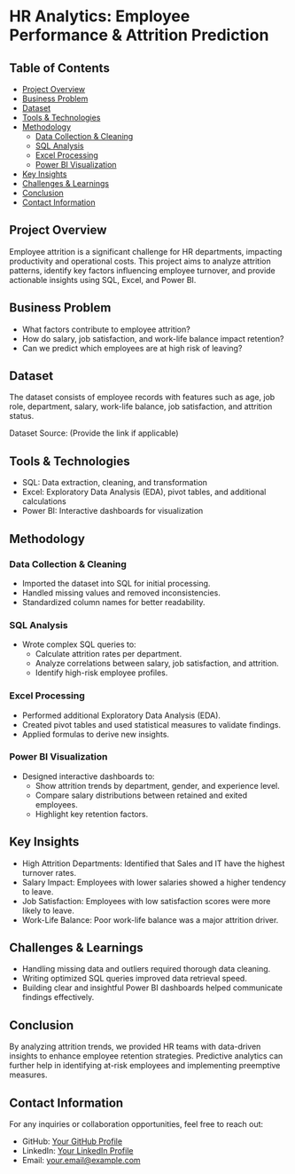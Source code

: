 # HR Analytics: Employee Performance & Attrition Prediction

## Table of Contents
- [Project Overview](#project-overview)
- [Business Problem](#business-problem)
- [Dataset](#dataset)
- [Tools & Technologies](#tools--technologies)
- [Methodology](#methodology)
  - [Data Collection & Cleaning](#data-collection--cleaning)
  - [SQL Analysis](#sql-analysis)
  - [Excel Processing](#excel-processing)
  - [Power BI Visualization](#power-bi-visualization)
- [Key Insights](#key-insights)
- [Challenges & Learnings](#challenges--learnings)
- [Conclusion](#conclusion)
- [Contact Information](#contact-information)

## Project Overview
Employee attrition is a significant challenge for HR departments, impacting productivity and operational costs. This project aims to analyze attrition patterns, identify key factors influencing employee turnover, and provide actionable insights using SQL, Excel, and Power BI.

## Business Problem
- What factors contribute to employee attrition?
- How do salary, job satisfaction, and work-life balance impact retention?
- Can we predict which employees are at high risk of leaving?

## Dataset
The dataset consists of employee records with features such as age, job role, department, salary, work-life balance, job satisfaction, and attrition status.

Dataset Source: (Provide the link if applicable)

## Tools & Technologies
- SQL: Data extraction, cleaning, and transformation
- Excel: Exploratory Data Analysis (EDA), pivot tables, and additional calculations
- Power BI: Interactive dashboards for visualization

## Methodology
### Data Collection & Cleaning
- Imported the dataset into SQL for initial processing.
- Handled missing values and removed inconsistencies.
- Standardized column names for better readability.

### SQL Analysis
- Wrote complex SQL queries to:
  - Calculate attrition rates per department.
  - Analyze correlations between salary, job satisfaction, and attrition.
  - Identify high-risk employee profiles.

### Excel Processing
- Performed additional Exploratory Data Analysis (EDA).
- Created pivot tables and used statistical measures to validate findings.
- Applied formulas to derive new insights.

### Power BI Visualization
- Designed interactive dashboards to:
  - Show attrition trends by department, gender, and experience level.
  - Compare salary distributions between retained and exited employees.
  - Highlight key retention factors.

## Key Insights
- High Attrition Departments: Identified that Sales and IT have the highest turnover rates.
- Salary Impact: Employees with lower salaries showed a higher tendency to leave.
- Job Satisfaction: Employees with low satisfaction scores were more likely to leave.
- Work-Life Balance: Poor work-life balance was a major attrition driver.

## Challenges & Learnings
- Handling missing data and outliers required thorough data cleaning.
- Writing optimized SQL queries improved data retrieval speed.
- Building clear and insightful Power BI dashboards helped communicate findings effectively.

## Conclusion
By analyzing attrition trends, we provided HR teams with data-driven insights to enhance employee retention strategies. Predictive analytics can further help in identifying at-risk employees and implementing preemptive measures.

## Contact Information
For any inquiries or collaboration opportunities, feel free to reach out:
- GitHub: [Your GitHub Profile](#)
- LinkedIn: [Your LinkedIn Profile](#)
- Email: your.email@example.com

